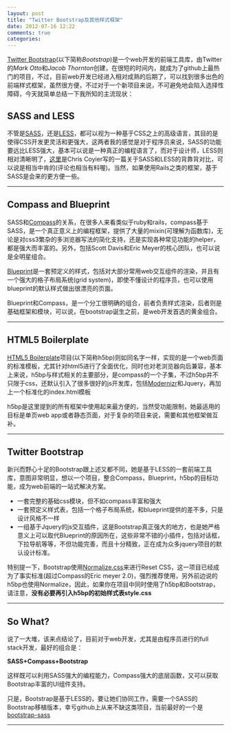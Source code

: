 ```yaml
---
layout: post
title: "Twitter Bootstrap及其他样式框架"
date: 2012-07-16 12:22
comments: true
categories: 
---
```


[Twitter Bootstrap](http://twitter.github.com/bootstrap/)(以下简称*Bootstrap*)是一个web开发的前端工具库，由Twitter的*Mark Otto*和*Jacob Thornton*创建，在很短的时间内，就成为了github上最热门的项目，不过，目前web开发已经进入相对成熟的后期了，可以找到很多出色的前端样式框架，虽然很方便，不过对于一个新项目来说，不可避免地会陷入选择性障碍，今天就简单总结一下我所知的主流现状：

## SASS and LESS

不管是[SASS](http://sass-lang.com/)，还是[LESS](http://lesscss.org)，都可以视为一种基于CSS之上的高级语言，其目的是使得CSS开发更灵活和更强大，这两者我的感觉是对于程序员来说，SASS的功能要远比LESS强大，基本可以说是一种真正的编程语言了，而对于设计师，LESS则相对清晰明了，[这里](http://css-tricks.com/sass-vs-less/)是Chris Coyier写的一篇关于SASS和LESS的背靠背对比，可以说是相当中肯的(评论也相当有料喔)。当然，如果使用Rails之类的框架，基于SASS是会来的更方便一些。

---

## Compass and Blueprint

SASS和[Compass](http://compass-style.org/)的关系，在很多人来看类似于ruby和rails，compass基于SASS，是一个真正意义上的编程框架，提供了大量的mixin(可理解为函数库)，无论是对css3繁杂的多浏览器写法的简化支持，还是实现各种常见功能的helper，都是强大而丰富的。另外，包括Scott Davis和Eric Meyer的核心团队，也可以说是全明星组合。

[Blueprint](http://www.blueprintcss.org/)是一套预定义的样式，包括对大部分常用web交互组件的渲染，并且有一个强大的格子布局系统(grid system)，即使不懂设计的程序员，也可以使用blueprint的默认样式做出很漂亮的页面。

Blueprint和Compass，是一个分工很明确的组合，前者负责样式渲染，后者则是基础框架和模块，可以说，在bootstrap诞生之前，是web开发首选的黄金组合。

---

## HTML5 Boilerplate

[HTML5 Boilerplate](http://html5boilerplate.com/)项目(以下简称h5bp)则如同名字一样，实现的是一个web页面的标准模板，尤其针对html5进行了全面优化，同时也对老浏览器向后兼容，基本上来说，h5bp与样式相关的主要部分，是compass的一个子集，不过h5bp并不只限于css，还默认引入了很多很好的js开发库，包括[Modernizr](http://modernizr.com/)和Jquery，再加上一个标准化的index.html模板

h5bp是这里提到的所有框架中使用起来最方便的，当然受功能限制，她最适用的目标是单页web app或者静态页面，对于复杂的项目来说，需要和其他框架做互补。

---

## Twitter Bootstrap

新兴而野心十足的Bootstrap跟上述又都不同，她是基于LESS的一套前端工具库，意图非常明显，想以一个项目，整合Compass，Blueprint，h5bp的目标功能，成为web前端的一站式解决方案。

* 一套完整的基础css模块，但不如compass丰富和强大
* 一套预定义样式表，包括一个格子布局系统，和blueprint提供的差不多，只是设计风格不一样
* 一组基于Jquery的js交互插件，这是Bootstrap真正强大的地方，也是她严格意义上可以取代Blueprint的原因所在，这些非常不错的小插件，包括对话框，下拉导航等等，不但功能完善，而且十分精致，正在成为众多jquery项目的默认设计标准。

特别提一下，Bootstrap使用[Normalize.css](http://necolas.github.com/normalize.css/)来进行Reset CSS，这一项目已经成为了事实标准(超过Compass的Eric meyer 2.0)，强烈推荐使用，另外前边说的h5bp也使用Normalize，因此，如果你在项目中同时使用了h5bp和Bootstrap， 请注意，**没有必要再引入h5bp的初始样式表style.css**

---

## So What?

说了一大堆，该来点结论了，目前对于web开发，尤其是由程序员进行的full stack开发，最好的组合是：

**SASS+Compass+Bootstrap**

这样既可以利用SASS强大的编程能力，Compass强大的底层函数，又可以获取Bootstrap丰富的UI组件支持。

只是，Bootstrap是基于LESS的，要让她们协同工作，需要一个SASS的Bootstrap移植版本，幸亏github上从来不缺这类项目，当前最好的一个是[bootstrap-sass](https://github.com/thomas-mcdonald/bootstrap-sass)

---
